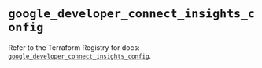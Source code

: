 # `google_developer_connect_insights_config`

Refer to the Terraform Registry for docs: [`google_developer_connect_insights_config`](https://registry.terraform.io/providers/hashicorp/google/6.47.0/docs/resources/developer_connect_insights_config).
